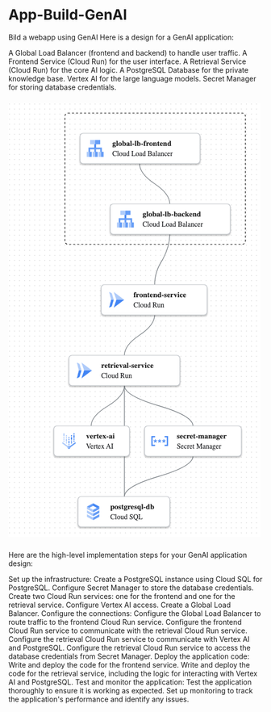 # App-Build-GenAI
Bild a webapp using GenAI
Here is a design for a GenAI application:

A Global Load Balancer (frontend and backend) to handle user traffic.
A Frontend Service (Cloud Run) for the user interface.
A Retrieval Service (Cloud Run) for the core AI logic.
A PostgreSQL Database for the private knowledge base.
Vertex AI for the large language models.
Secret Manager for storing database credentials.

#####
![alt text](image.png)
#####
Here are the high-level implementation steps for your GenAI application design:

Set up the infrastructure:
Create a PostgreSQL instance using Cloud SQL for PostgreSQL.
Configure Secret Manager to store the database credentials.
Create two Cloud Run services: one for the frontend and one for the retrieval service.
Configure Vertex AI access.
Create a Global Load Balancer.
Configure the connections:
Configure the Global Load Balancer to route traffic to the frontend Cloud Run service.
Configure the frontend Cloud Run service to communicate with the retrieval Cloud Run service.
Configure the retrieval Cloud Run service to communicate with Vertex AI and PostgreSQL.
Configure the retrieval Cloud Run service to access the database credentials from Secret Manager.
Deploy the application code:
Write and deploy the code for the frontend service.
Write and deploy the code for the retrieval service, including the logic for interacting with Vertex AI and PostgreSQL.
Test and monitor the application:
Test the application thoroughly to ensure it is working as expected.
Set up monitoring to track the application's performance and identify any issues.
####